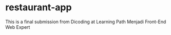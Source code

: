 # restaurant-app
This is a final submission from Dicoding at Learning Path Menjadi Front-End Web Expert
